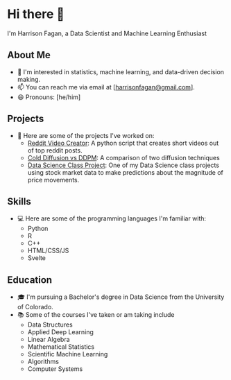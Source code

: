 # Hi there 👋

I'm Harrison Fagan, a Data Scientist and Machine Learning Enthusiast

## About Me

- 🌱 I'm interested in statistics, machine learning, and data-driven decision making.
- 📫 You can reach me via email at [harrisonfagan@gmail.com].
- 😄 Pronouns: [he/him]

## Projects

- 🚀 Here are some of the projects I've worked on:
  - [Reddit Video Creator](https://github.com/harryf3/janker): A python script that creates short videos out of top reddit posts.
  - [Cold Diffusion vs DDPM](https://github.com/harryf3/coldandddpm/tree/main): A comparison of two diffusion techniques
  - [Data Science Class Project](https://github.com/harryf3/option-vol-spy-analysis): One of my Data Science class projects using stock market data to make predictions about the magnitude of price movements.

## Skills

- 💻 Here are some of the programming languages I'm familiar with:
  - Python
  - R
  - C++
  - HTML/CSS/JS
  - Svelte
  
## Education

- 🎓 I'm pursuing a Bachelor's degree in Data Science from the University of Colorado.
- 📚 Some of the courses I've taken or am taking include
  - Data Structures
  - Applied Deep Learning
  - Linear Algebra
  - Mathematical Statistics
  - Scientific Machine Learning
  - Algorithms
  - Computer Systems

